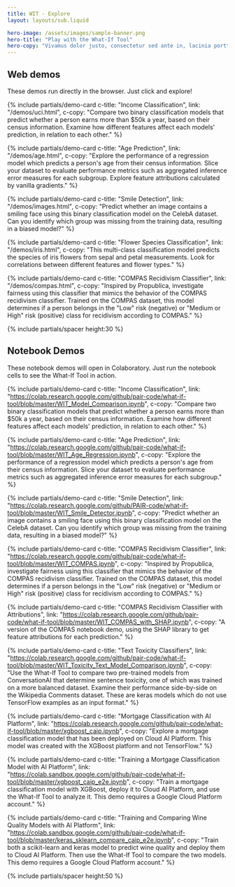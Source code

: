 ```yaml
---
title: WIT - Explore
layout: layouts/sub.liquid

hero-image: /assets/images/sample-banner.png
hero-title: "Play with the What-If Tool"
hero-copy: "Vivamus dolor justo, consectetur sed ante in, lacinia porttitor tellus. Vestibulum neque leo, volutpat sit amet velit ut, laoreet maximus tortor. "
---
```


<div class="mdl-cell--8-col mdl-cell--4-col-tablet mdl-cell--4-col-phone">
  
## Web demos

These demos run directly in the browser. Just click and explore!

  <div class="mdl-grid no-padding">

  {% include partials/demo-card c-title: "Income Classification", link: "/demos/uci.html", c-copy: "Compare two binary classification models that predict whether a person earns more than $50k a year, based on their census information. Examine how different features affect each models' prediction, in relation to each other." %}

  {% include partials/demo-card c-title: "Age Prediction", link: "/demos/age.html", c-copy: "Explore the performance of a regression model which predicts a person's age from their census information. Slice your dataset to evaluate performance metrics such as aggregated inference error measures for each subgroup. Explore feature attributions calculated by vanilla gradients." %}

  {% include partials/demo-card c-title: "Smile Detection", link: "/demos/images.html", c-copy: "Predict whether an image contains a smiling face using this binary classification model on the CelebA dataset. Can you identify which group was missing from the training data, resulting in a biased model?" %}

  {% include partials/demo-card c-title: "Flower Species Classification", link: "/demos/iris.html", c-copy: "This multi-class classification model predicts the species of iris flowers from sepal and petal measurements. Look for correlations between different features and flower types." %}

  {% include partials/demo-card c-title: "COMPAS Recidivism Classifier", link: "/demos/compas.html", c-copy: "Inspired by Propublica, investigate fairness using this classifier that mimics the behavior of the COMPAS recidivism classifier. Trained on the COMPAS dataset, this model determines if a person belongs in the "Low" risk (negative) or "Medium or High" risk (positive) class for recidivism according to COMPAS." %}

  </div>

  {% include partials/spacer height:30 %}

## Notebook Demos

These notebook demos will open in Colaboratory. Just run the notebook cells to see the What-If Tool in action.

  <div class="mdl-grid no-padding">

  {% include partials/demo-card c-title: "Income Classification", link: "https://colab.research.google.com/github/pair-code/what-if-tool/blob/master/WIT_Model_Comparison.ipynb", c-copy: "Compare two binary classification models that predict whether a person earns more than $50k a year, based on their census information. Examine how different features affect each models' prediction, in relation to each other." %}

  {% include partials/demo-card c-title: "Age Prediction", link: "https://colab.research.google.com/github/pair-code/what-if-tool/blob/master/WIT_Age_Regression.ipynb", c-copy: "Explore the performance of a regression model which predicts a person's age from their census information. Slice your dataset to evaluate performance metrics such as aggregated inference error measures for each subgroup." %}

  {% include partials/demo-card c-title: "Smile Detection", link: "https://colab.research.google.com/github/PAIR-code/what-if-tool/blob/master/WIT_Smile_Detector.ipynb", c-copy: "Predict whether an image contains a smiling face using this binary classification model on the CelebA dataset. Can you identify which group was missing from the training data, resulting in a biased model?" %}

  {% include partials/demo-card c-title: "COMPAS Recidivism Classifier", link: "https://colab.research.google.com/github/pair-code/what-if-tool/blob/master/WIT_COMPAS.ipynb", c-copy: "Inspired by Propublica, investigate fairness using this classifier that mimics the behavior of the COMPAS recidivism classifier. Trained on the COMPAS dataset, this model determines if a person belongs in the "Low" risk (negative) or "Medium or High" risk (positive) class for recidivism according to COMPAS." %}

  {% include partials/demo-card c-title: "COMPAS Recidivism Classifier with Attributions", link: "https://colab.research.google.com/github/pair-code/what-if-tool/blob/master/WIT_COMPAS_with_SHAP.ipynb", c-copy: "A version of the COMPAS notebook demo, using the SHAP library to get feature attributions for each prediction." %}

  {% include partials/demo-card c-title: "Text Toxicity Classifiers", link: "https://colab.research.google.com/github/pair-code/what-if-tool/blob/master/WIT_Toxicity_Text_Model_Comparison.ipynb", c-copy: "Use the What-If Tool to compare two pre-trained models from ConversationAI that determine sentence toxicity, one of which was trained on a more balanced dataset. Examine their performance side-by-side on the Wikipedia Comments dataset. These are keras models which do not use TensorFlow examples as an input format." %}

  {% include partials/demo-card c-title: "Mortgage Classification with AI Platform", link: "https://colab.research.google.com/github/pair-code/what-if-tool/blob/master/xgboost_caip.ipynb", c-copy: "Explore a mortgage classification model that has been deployed on Cloud AI Platform. This model was created with the XGBoost platform and not TensorFlow." %}

  {% include partials/demo-card c-title: "Training a Mortgage Classification Model with AI Platform", link: "https://colab.sandbox.google.com/github/pair-code/what-if-tool/blob/master/xgboost_caip_e2e.ipynb", c-copy: "Train a mortgage classification model with XGBoost, deploy it to Cloud AI Platform, and use the What-If Tool to analyze it. This demo requires a Google Cloud Platform account." %}

  {% include partials/demo-card c-title: "Training and Comparing Wine Quality Models with AI Platform", link: "https://colab.sandbox.google.com/github/pair-code/what-if-tool/blob/master/keras_sklearn_compare_caip_e2e.ipynb", c-copy: "Train both a scikit-learn and keras model to predict wine quality and deploy them to Cloud AI Platform. Then use the What-If Tool to compare the two models. This demo requires a Google Cloud Platform account." %}
  </div>

{% include partials/spacer height:50 %}